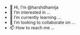 - 👋 Hi, I’m @harshdhamija
- 👀 I’m interested in ...
- 🌱 I’m currently learning ...
- 💞️ I’m looking to collaborate on ...
- 📫 How to reach me ...

<!---
harshdhamija/harshdhamija is a ✨ special ✨ repository because its `README.md` (this file) appears on your GitHub profile.
You can click the Preview link to take a look at your changes.
--->
